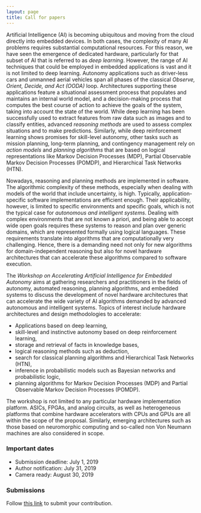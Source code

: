 ```yaml
---
layout: page
title: Call for papers
---
```


Artificial Intelligence (AI) is becoming ubiquitous and moving from the cloud
directly into embedded devices. In both cases, the complexity of many AI
problems requires substantial computational resources. For this reason, we have
seen the emergence of dedicated hardware, particularly for that subset of AI
that is referred to as _deep learning_.
However, the range of AI techniques that could be employed in embedded
applications is vast and it is not limited to deep learning.
Autonomy applications such as driver-less cars and unmanned aerial vehicles span
all phases of the classical _Observe, Orient, Decide, and Act (OODA)_
loop. Architectures supporting these applications feature a situational
assessment process that populates and maintains an internal world model, and a
decision-making process that computes the best course of action to achieve the
goals of the system, taking into account the state of the world.
While deep learning has been successfully used to extract features from raw data
such as images and to classify entities, advanced _reasoning methods_ are
used to assess complex situations and to make predictions. Similarly, while deep
reinforcement learning shows promises for skill-level autonomy, other tasks such
as mission planning, long-term planning, and contingency management rely on
_action models_ and _planning algorithms_ that are based on logical
representations like Markov Decision Processes (MDP), Partial Observable Markov
Decision Processes (POMDP), and Hierarchical Task Networks (HTN).

Nowadays, reasoning and planning methods are implemented in
software. The algorithmic complexity of these methods, especially when dealing with models of the world that include uncertainty, is high.
Typically, application-specific software implementations are efficient
enough. Their applicability, however, is limited to specific environments and specific
goals, which is not the typical case for _autonomous and intelligent systems_.
Dealing with complex environments that are not known a priori, and being able to
accept wide open goals requires these systems to reason and plan over generic
domains, which are represented formally using logical languages.
These requirements translate into algorithms that are computationally very
challenging. Hence, there is a demanding need not only for new algorithms for
domain-independent reasoning but also for novel hardware architectures that
can accelerate these algorithms compared to software execution.

The _Workshop on Accelerating Artificial Intelligence for Embedded Autonomy_
aims at gathering researchers and practitioners in the fields of autonomy, automated
reasoning, planning algorithms, and embedded systems to discuss the development
of novel hardware architectures that can accelerate the wide variety of AI
algorithms demanded by advanced autonomous and intelligent systems.
Topics of interest include hardware architectures and design methodologies to accelerate:  
*  Applications based on deep learning, 
*  skill-level and instinctive autonomy based on deep reinforcement learning, 
*  storage and retrieval of facts in knowledge bases, 
*  logical reasoning methods such as deduction, 
*  search for classical planning algorithms and Hierarchical Task Networks (HTN), 
*  inference in probabilistic models such as Bayesian networks and probabilistic logic, 
*  planning algorithms for Markov Decision Processes (MDP) and Partial Observable Markov Decision Processes (POMDP).

The workshop is not limited to any particular hardware implementation platform.
ASICs, FPGAs, and analog circuits, as well as heterogeneous platforms that
combine hardware accelerators with CPUs and GPUs are all within the scope of the
proposal. Similarly, emerging architectures such as those based on
neuromorphic computing and so-called non Von Neumann machines are also considered in scope.

### Important dates

* Submission deadline: July 1, 2019 
* Author notification: July 31, 2019
* Camera ready: August 30, 2019

### Submissions

Follow [this link]() to submit your contribution.


